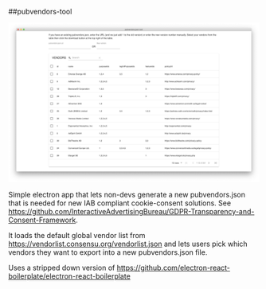 ##pubvendors-tool

![Screenshot](screenshot.png)

Simple electron app that lets non-devs generate a new pubvendors.json that is needed for new IAB compliant cookie-consent solutions. See https://github.com/InteractiveAdvertisingBureau/GDPR-Transparency-and-Consent-Framework.

It loads the default global vendor list from https://vendorlist.consensu.org/vendorlist.json and lets users pick which vendors they want to export into a new pubvendors.json file.

Uses a stripped down version of https://github.com/electron-react-boilerplate/electron-react-boilerplate
